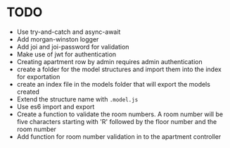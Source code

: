 # TODO

- Use try-and-catch and async-await
- Add morgan-winston logger
- Add joi and joi-password for validation
- Make use of jwt for authentication
- Creating apartment row by admin requires admin authentication
- create a folder for the model structures and import them into the index for exportation
- create an index file in the models folder that will export the models created
- Extend the structure name with `.model.js`
- Use es6 import and export
- Create a function to validate the room numbers. A room number will be five characters starting with 'R' followed by the floor number and the room number
- Add function for room number validation in to the apartment controller